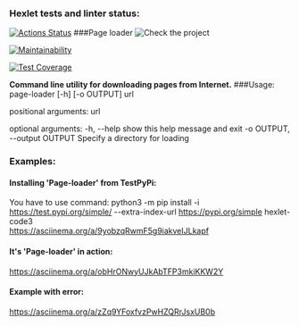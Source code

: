 ### Hexlet tests and linter status:
[![Actions Status](https://github.com/JhonnyT18/python-project-lvl3/workflows/hexlet-check/badge.svg)](https://github.com/JhonnyT18/python-project-lvl3/actions)
###Page loader
![Check the project](https://github.com/JhonnyT18/python-project-lvl3/workflows/Check%20the%20project/badge.svg)

[![Maintainability](https://api.codeclimate.com/v1/badges/0de54e58e9203fb01a4a/maintainability)](https://codeclimate.com/github/JhonnyT18/python-project-lvl3/maintainability)

[![Test Coverage](https://api.codeclimate.com/v1/badges/0de54e58e9203fb01a4a/test_coverage)](https://codeclimate.com/github/JhonnyT18/python-project-lvl3/test_coverage)

**Command line utility for downloading pages from Internet.**
###Usage:
page-loader [-h] [-o OUTPUT] url

positional arguments:
  url

optional arguments:
  -h, --help            show this help message and exit
  -o OUTPUT, --output OUTPUT
                        Specify a directory for loading

### Examples:
#### Installing 'Page-loader' from TestPyPi:    
You have to use command: python3 -m pip install -i https://test.pypi.org/simple/ --extra-index-url https://pypi.org/simple hexlet-code3    
https://asciinema.org/a/9yobzqRwmF5g9iakveIJLkapf    
#### It's 'Page-loader' in action:    
https://asciinema.org/a/obHrONwyUJkAbTFP3mkiKKW2Y
#### Example with error:
https://asciinema.org/a/zZq9YFoxfvzPwHZQRrJsxUB0b
